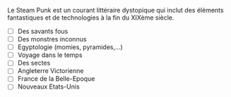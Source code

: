 Le Steam Punk est un courant littéraire dystopique qui inclut des éléments fantastiques et de technologies à la fin du XIXème siècle.

- [ ] Des savants fous 
- [ ] Des monstres inconnus
- [ ] Egyptologie (momies, pyramides,...)
- [ ] Voyage dans le temps 
- [ ] Des sectes
- [ ] Angleterre Victorienne
- [ ] France de la Belle-Epoque 
- [ ] Nouveaux Etats-Unis 
